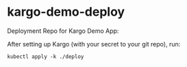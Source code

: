 # kargo-demo-deploy

Deployment Repo for Kargo Demo App:

After setting up Kargo (with your secret to your git repo), run:

```
kubectl apply -k ./deploy
```
